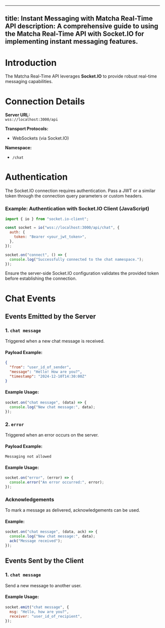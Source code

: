 
---
title: Instant Messaging with Matcha Real-Time API
description: A comprehensive guide to using the Matcha Real-Time API with Socket.IO for implementing instant messaging features.
---

# Introduction

The Matcha Real-Time API leverages **Socket.IO** to provide robust real-time messaging capabilities.

# Connection Details

**Server URL:**  
`wss://localhost:3000/api`

**Transport Protocols:**  
- WebSockets (via Socket.IO)

**Namespace:**  
- `/chat`

# Authentication

The Socket.IO connection requires authentication. Pass a JWT or a similar token through the connection query parameters or custom headers.

### Example: Authentication with Socket.IO Client (JavaScript)

```javascript
import { io } from "socket.io-client";

const socket = io("wss://localhost:3000/api/chat", {
  auth: {
    token: "Bearer <your_jwt_token>",
  },
});

socket.on("connect", () => {
  console.log("Successfully connected to the chat namespace.");
});
```

Ensure the server-side Socket.IO configuration validates the provided token before establishing the connection.

# Chat Events

## Events Emitted by the Server

### 1. **`chat message`**  
Triggered when a new chat message is received.

#### Payload Example:

```json
{
  "from": "user_id_of_sender",
  "message": "Hello! How are you?",
  "timestamp": "2024-12-10T14:30:00Z"
}
```

#### Example Usage:

```javascript
socket.on("chat message", (data) => {
  console.log("New chat message:", data);
});
```

### 2. **`error`**  
Triggered when an error occurs on the server.

#### Payload Example:

```text
Messaging not allowed
```

#### Example Usage:

```javascript
socket.on("error", (error) => {
  console.error("An error occurred:", error);
});
```

### Acknowledgements  

To mark a message as delivered, acknowledgements can be used.

#### Example:

```javascript
socket.on("chat message", (data, ack) => {
  console.log("New chat message:", data);
  ack("Message received");
});
```

## Events Sent by the Client

### 1. **`chat message`**  
Send a new message to another user.

#### Example Usage:

```javascript
socket.emit("chat message", {
  msg: "Hello, how are you?",
  receiver: "user_id_of_recipient",
});
```
